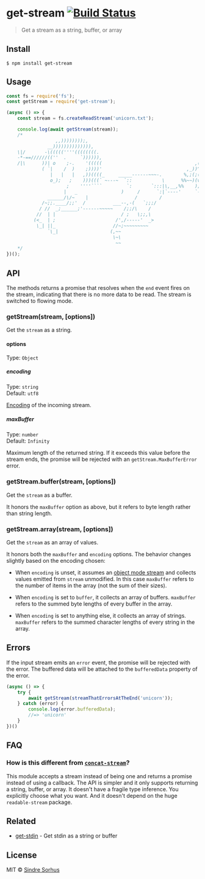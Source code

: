 # get-stream [![Build Status](https://travis-ci.org/sindresorhus/get-stream.svg?branch=master)](https://travis-ci.org/sindresorhus/get-stream)

> Get a stream as a string, buffer, or array


## Install

```
$ npm install get-stream
```


## Usage

```js
const fs = require('fs');
const getStream = require('get-stream');

(async () => {
	const stream = fs.createReadStream('unicorn.txt');

	console.log(await getStream(stream));
	/*
	              ,,))))))));,
	           __)))))))))))))),
	\|/       -\(((((''''((((((((.
	-*-==//////((''  .     `)))))),
	/|\      ))| o    ;-.    '(((((                                  ,(,
	         ( `|    /  )    ;))))'                               ,_))^;(~
	            |   |   |   ,))((((_     _____------~~~-.        %,;(;(>';'~
	            o_);   ;    )))(((` ~---~  `::           \      %%~~)(v;(`('~
	                  ;    ''''````         `:       `:::|\,__,%%    );`'; ~
	                 |   _                )     /      `:|`----'     `-'
	           ______/\/~    |                 /        /
	         /~;;.____/;;'  /          ___--,-(   `;;;/
	        / //  _;______;'------~~~~~    /;;/\    /
	       //  | |                        / ;   \;;,\
	      (<_  | ;                      /',/-----'  _>
	       \_| ||_                     //~;~~~~~~~~~
	           `\_|                   (,~~
	                                   \~\
	                                    ~~
	*/
})();
```


## API

The methods returns a promise that resolves when the `end` event fires on the stream, indicating that there is no more data to be read. The stream is switched to flowing mode.

### getStream(stream, [options])

Get the `stream` as a string.

#### options

Type: `Object`

##### encoding

Type: `string`<br>
Default: `utf8`

[Encoding](https://nodejs.org/api/buffer.html#buffer_buffer) of the incoming stream.

##### maxBuffer

Type: `number`<br>
Default: `Infinity`

Maximum length of the returned string. If it exceeds this value before the stream ends, the promise will be rejected with an `getStream.MaxBufferError` error.

### getStream.buffer(stream, [options])

Get the `stream` as a buffer.

It honors the `maxBuffer` option as above, but it refers to byte length rather than string length.

### getStream.array(stream, [options])

Get the `stream` as an array of values.

It honors both the `maxBuffer` and `encoding` options. The behavior changes slightly based on the encoding chosen:

- When `encoding` is unset, it assumes an [object mode stream](https://nodesource.com/blog/understanding-object-streams/) and collects values emitted from `stream` unmodified. In this case `maxBuffer` refers to the number of items in the array (not the sum of their sizes).

- When `encoding` is set to `buffer`, it collects an array of buffers. `maxBuffer` refers to the summed byte lengths of every buffer in the array.

- When `encoding` is set to anything else, it collects an array of strings. `maxBuffer` refers to the summed character lengths of every string in the array.


## Errors

If the input stream emits an `error` event, the promise will be rejected with the error. The buffered data will be attached to the `bufferedData` property of the error.

```js
(async () => {
	try {
		await getStream(streamThatErrorsAtTheEnd('unicorn'));
	} catch (error) {
		console.log(error.bufferedData);
		//=> 'unicorn'
	}
})()
```


## FAQ

### How is this different from [`concat-stream`](https://github.com/maxogden/concat-stream)?

This module accepts a stream instead of being one and returns a promise instead of using a callback. The API is simpler and it only supports returning a string, buffer, or array. It doesn't have a fragile type inference. You explicitly choose what you want. And it doesn't depend on the huge `readable-stream` package.


## Related

- [get-stdin](https://github.com/sindresorhus/get-stdin) - Get stdin as a string or buffer


## License

MIT © [Sindre Sorhus](https://sindresorhus.com)
